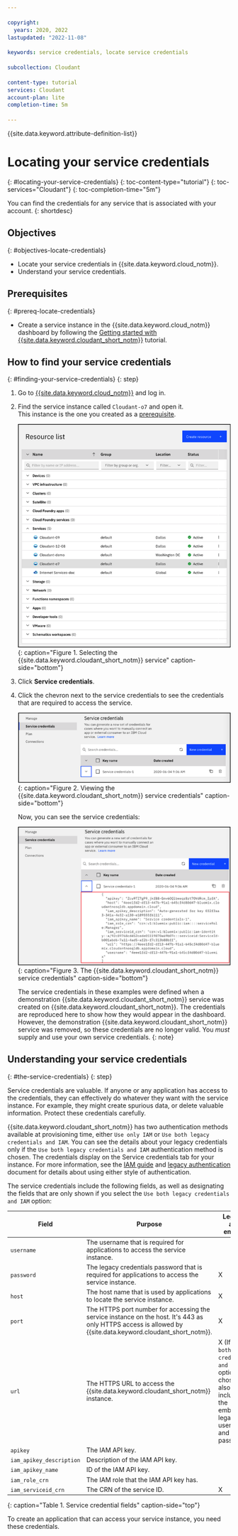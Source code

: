 ```yaml
---

copyright:
  years: 2020, 2022
lastupdated: "2022-11-08"

keywords: service credentials, locate service credentials

subcollection: Cloudant

content-type: tutorial
services: Cloudant
account-plan: lite
completion-time: 5m

---
```


{{site.data.keyword.attribute-definition-list}}

# Locating your service credentials
{: #locating-your-service-credentials}
{: toc-content-type="tutorial"}
{: toc-services="Cloudant"}
{: toc-completion-time="5m"}

You can find the credentials for any service that is associated with your account.
{: shortdesc}

## Objectives
{: #objectives-locate-credentials}

- Locate your service credentials in {{site.data.keyword.cloud_notm}}.
- Understand your service credentials.

## Prerequisites
{: #prereq-locate-credentials}

- Create a service instance in the {{site.data.keyword.cloud_notm}} dashboard by following the [Getting started with {{site.data.keyword.cloudant_short_notm}}](/docs/Cloudant?topic=Cloudant-getting-started-with-cloudant) tutorial.

## How to find your service credentials
{: #finding-your-service-credentials}
{: step}

1. Go to [{{site.data.keyword.cloud_notm}}](https://cloud.ibm.com/) and log in.

2. Find the service instance called `Cloudant-o7` and open it. </br>
   This instance is the one you created as a [prerequisite](#prereqs-locate-credentials). 

    ![This Resource list is a list of all the instances in your service. Cloudant-07 is the instance we use in this tutorial.](images/img0011.png){: caption="Figure 1. Selecting the {{site.data.keyword.cloudant_short_notm}} service" caption-side="bottom"}

3. Click **Service credentials**.

4. Click the chevron next to the service credentials to see the credentials that are required to access the service. 

    ![Viewing the service credentials.](images/img0052.png){: caption="Figure 2. Viewing the {{site.data.keyword.cloudant_short_notm}} service credentials" caption-side="bottom"}

    Now, you can see the service credentials:

    ![The service credentials in this image are surrounded by a red box. The credentials include apikey, host, iam_apikey_description, iam_apikey_name, iam_role_crn, iam_serviceid_crn, url, and username.](images/img0009.png){: caption="Figure 3. The {{site.data.keyword.cloudant_short_notm}} service credentials" caption-side="bottom"}

    The service credentials in these examples were defined when a demonstration {{site.data.keyword.cloudant_short_notm}} service was created on {{site.data.keyword.cloudant_short_notm}}. The credentials are reproduced here to show how they would appear in the dashboard. However, the demonstration {{site.data.keyword.cloudant_short_notm}} service was removed, so these credentials are no longer valid. You *must* supply and use your own service credentials.
    {: note}

## Understanding your service credentials
{: #the-service-credentials}
{: step}

Service credentials are valuable. If anyone or any application has access to the credentials, they can effectively do whatever they want with the service instance. For example, they might create spurious data, or delete valuable information. Protect these credentials carefully.

{{site.data.keyword.cloudant_short_notm}} has two authentication methods available at provisioning time, either `Use only IAM` or `Use both legacy credentials and IAM`. You can see the details about your legacy credentials only if the `Use both legacy credentials and IAM` authentication method is chosen. The credentials display on the Service credentials tab for your instance. For more information, see the [IAM guide](/docs/Cloudant?topic=Cloudant-managing-access-for-cloudant)
 and [legacy authentication](/docs/Cloudant?topic=Cloudant-managing-access-for-cloudant) document for details about using either style of authentication.

The service credentials include the following fields, as well as designating the fields that are only shown if you select the `Use both legacy credentials and IAM` option:

| Field | Purpose | Legacy-auth enabled |
|------|---------|--------------------|
| `username` | The username that is required for applications to access the service instance. | |
| `password` | The legacy credentials password that is required for applications to access the service instance. | X |
| `host` | The host name that is used by applications to locate the service instance. | X |
| `port` | The HTTPS port number for accessing the service instance on the host. It's 443 as only HTTPS access is allowed by {{site.data.keyword.cloudant_short_notm}}. | X |
| `url`	| The HTTPS URL to access the {{site.data.keyword.cloudant_short_notm}} instance. | X     (If the `Use both legacy credentials and IAM` option is chosen, it also includes the embedded legacy username and password.) |
| `apikey` | The IAM API key. | |
| `iam_apikey_description` | Description of the IAM API key. | |
| `iam_apikey_name` | ID of the IAM API key. | |
| `iam_role_crn` | The IAM role that the IAM API key has. | |
| `iam_serviceid_crn`	| The CRN of the service ID. | X |
{: caption="Table 1. Service credential fields" caption-side="top"}

To create an application that can access your service instance, you need these credentials.
